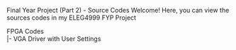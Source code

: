 Final Year Project (Part 2) - Source Codes Welcome! Here, you can view the sources codes in my ELEG4999 FYP Project <br>

FPGA Codes <br>
|- VGA Driver with User Settings
